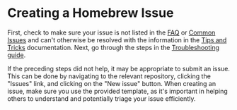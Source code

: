 # Creating a Homebrew Issue

First, check to make sure your issue is not listed in the [FAQ](FAQ.md) or [Common Issues](Common-Issues.md) and can't otherwise be resolved with the information in the [Tips and Tricks](Tips-N'-Tricks.md) documentation. Next, go through the steps in the [Troubleshooting guide](Troubleshooting.md).

If the preceding steps did not help, it may be appropriate to submit an issue. This can be done by navigating to the relevant repository, clicking the "Issues" link, and clicking on the "New issue" button. When creating an issue, make sure you use the provided template, as it's important in helping others to understand and potentially triage your issue efficiently.
